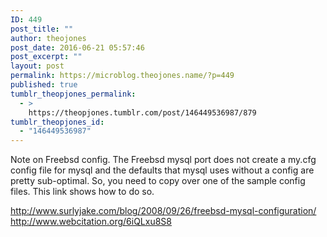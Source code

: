 ```yaml
---
ID: 449
post_title: ""
author: theojones
post_date: 2016-06-21 05:57:46
post_excerpt: ""
layout: post
permalink: https://microblog.theojones.name/?p=449
published: true
tumblr_theopjones_permalink:
  - >
    https://theopjones.tumblr.com/post/146449536987/879
tumblr_theopjones_id:
  - "146449536987"
---
```

<p>Note on Freebsd config. The Freebsd mysql port does not create a my.cfg config file for mysql and the defaults that mysql uses without a config are pretty sub-optimal. So, you need to copy over one of the sample config files. This link shows how to do so. </p>
<p><a href="http://www.surlyjake.com/blog/2008/09/26/freebsd-mysql-configuration/" rel="nofollow">http://www.surlyjake.com/blog/2008/09/26/freebsd-mysql-configuration/</a><br /><a href="http://www.webcitation.org/6iQLxu8S8" rel="nofollow">http://www.webcitation.org/6iQLxu8S8</a></p>